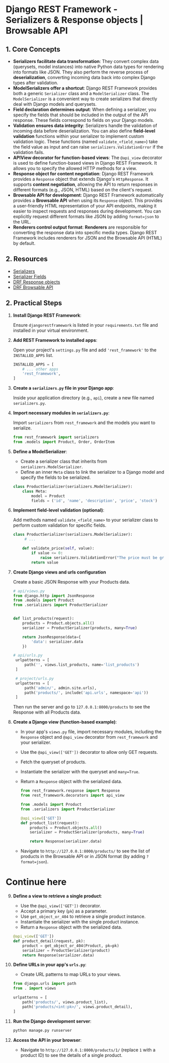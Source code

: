# Django REST Framework - Serializers & Response objects | Browsable API

## 1. Core Concepts

- **Serializers facilitate data transformation**: They convert complex data (querysets, model instances) into native Python data types for rendering into formats like JSON. They also perform the reverse process of **deserialization**, converting incoming data back into complex Django types after validation.
- **ModelSerializers offer a shortcut**: Django REST Framework provides both a generic `Serializer` class and a `ModelSerializer` class. The `ModelSerializer` is a convenient way to create serializers that directly deal with Django models and querysets.
- **Field declaration determines output**: When defining a serializer, you specify the fields that should be included in the output of the API response. These fields correspond to fields on your Django models.
- **Validation ensures data integrity**: Serializers handle the validation of incoming data before deserialization. You can also define **field-level validation** functions within your serializer to implement custom validation logic. These functions (named `validate_<field_name>`) take the field value as input and can raise `serializers.ValidationError` if the validation fails.
- **APIView decorator for function-based views**: The `@api_view` decorator is used to define function-based views in Django REST Framework. It allows you to specify the allowed HTTP methods for a view.
- **Response object for content negotiation**: Django REST Framework provides a `Response` object that extends Django's `HttpResponse`. It supports **content negotiation**, allowing the API to return responses in different formats (e.g., JSON, HTML) based on the client's request.
- **Browsable API for development**: Django REST Framework automatically provides a **Browsable API** when using its `Response` object. This provides a user-friendly HTML representation of your API endpoints, making it easier to inspect requests and responses during development. You can explicitly request different formats like JSON by adding `format=json` to the URL.
- **Renderers control output format**: **Renderers** are responsible for converting the response data into specific media types. Django REST Framework includes renderers for JSON and the Browsable API (HTML) by default.

## 2. Resources

- [Serializers](https://www.django-rest-framework.org/api-guide/serializers/)
- [Serializer Fields](https://www.django-rest-framework.org/api-guide/fields/)
- [DRF Response objects](https://www.django-rest-framework.org/api-guide/responses/)
- [DRF Browsable API](https://www.django-rest-framework.org/topics/browsable-api/)

## 2. Practical Steps

1. **Install Django REST Framework**:

   Ensure `djangorestframework` is listed in your `requirements.txt` file and installed in your virtual environment.

2. **Add REST Framework to installed apps**:

   Open your project's `settings.py` file and add `'rest_framework'` to the `INSTALLED_APPS` list.

   ```python
   INSTALLED_APPS = [
       # ... other apps
       'rest_framework',
   ]
   ```

3. **Create a `serializers.py` file in your Django app**:

   Inside your application directory (e.g., `api`), create a new file named `serializers.py`.

4. **Import necessary modules in `serializers.py`**:

   Import `serializers` from `rest_framework` and the models you want to serialize.

   ```python
   from rest_framework import serializers
   from .models import Product, Order, OrderItem
   ```

5. **Define a ModelSerializer**:

   - Create a serializer class that inherits from `serializers.ModelSerializer`.
   - Define an inner `Meta` class to link the serializer to a Django model and specify the fields to be serialized.

   ```python
   class ProductSerializer(serializers.ModelSerializer):
       class Meta:
           model = Product
           fields = ('id', 'name', 'description', 'price', 'stock')

   ```

6. **Implement field-level validation (optional)**:

   Add methods named `validate_<field_name>` to your serializer class to perform custom validation for specific fields.

   ```python
   class ProductSerializer(serializers.ModelSerializer):
        # ...

       def validate_price(self, value):
           if value <= 0:
               raise serializers.ValidationError("The price must be greater than zero.")
           return value
   ```

7. **Create Django views and urls configuration**

   Create a basic JSON Response with your Products data.

   ```py
   # api/views.py
   from django.http import JsonResponse
   from .models import Product
   from .serializers import ProductSerializer


   def list_products(request):
       products = Product.objects.all()
       serializer = ProductSerializer(products, many=True)

       return JsonResponse(data={
           'data': serializer.data
       })

   ```

   ```py
   # api/urls.py
    urlpatterns = [
        path('', views.list_products, name='list_products')
    ]

    # project/urls.py
    urlpatterns = [
        path('admin/', admin.site.urls),
        path('products/', include('api.urls', namespace='api'))
    ]
   ```

   Then run the server and go to `127.0.0.1:8000/products` to see the Response with all Products data.

8. **Create a Django view (function-based example)**:

   - In your app's `views.py` file, import necessary modules, including the `Response` object and `@api_view` decorator from `rest_framework` and your serializer.
   - Use the `@api_view(['GET'])` decorator to allow only GET requests.
   - Fetch the queryset of products.
   - Instantiate the serializer with the queryset and `many=True`.
   - Return a `Response` object with the serialized data.

     ```python
     from rest_framework.response import Response
     from rest_framework.decorators import api_view

     from .models import Product
     from .serializers import ProductSerializer

     @api_view(['GET'])
     def product_list(request):
         products = Product.objects.all()
         serializer = ProductSerializer(products, many=True)

         return Response(serializer.data)
     ```

   - Navigate to `http://127.0.0.1:8000/products/` to see the list of products in the Browsable API or in JSON format (by adding `?format=json`).

# Continue here

9. **Define a view to retrieve a single product**:

   - Use the `@api_view(['GET'])` decorator.
   - Accept a primary key (`pk`) as a parameter.
   - Use `get_object_or_404` to retrieve a single product instance.
   - Instantiate the serializer with the single product instance.
   - Return a `Response` object with the serialized data.

   ```python
   @api_view(['GET'])
   def product_detail(request, pk):
       product = get_object_or_404(Product, pk=pk)
       serializer = ProductSerializer(product)
       return Response(serializer.data)
   ```

10. **Define URLs in your app's `urls.py`**:

    - Create URL patterns to map URLs to your views.

    ```python
    from django.urls import path
    from . import views

    urlpatterns = [
        path('products/', views.product_list),
        path('products/<int:pk>/', views.product_detail),
    ]
    ```

11. **Run the Django development server**:

    ```bash
    python manage.py runserver
    ```

12. **Access the API in your browser**:

    - Navigate to `http://127.0.0.1:8000/products/1/` (replace `1` with a product ID) to see the details of a single product.

